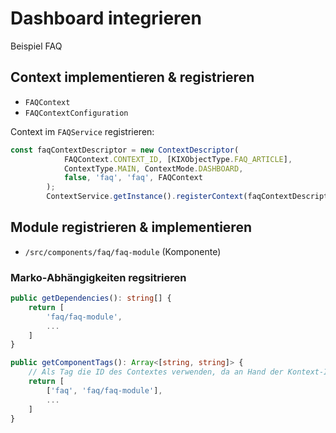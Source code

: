 # Dashboard integrieren

Beispiel FAQ

## Context implementieren & registrieren

* `FAQContext`
* `FAQContextConfiguration`

Context im `FAQService` registrieren:
```typescript
const faqContextDescriptor = new ContextDescriptor(
            FAQContext.CONTEXT_ID, [KIXObjectType.FAQ_ARTICLE],
            ContextType.MAIN, ContextMode.DASHBOARD,
            false, 'faq', 'faq', FAQContext
        );
        ContextService.getInstance().registerContext(faqContextDescriptor);
```

## Module registrieren & implementieren

* `/src/components/faq/faq-module` (Komponente)

### Marko-Abhängigkeiten regsitrieren

```typescript
public getDependencies(): string[] {
    return [
        'faq/faq-module',
        ...
    ]
}

public getComponentTags(): Array<[string, string]> {
    // Als Tag die ID des Contextes verwenden, da an Hand der Kontext-ID die Komponente ermittelt wird
    return [
        ['faq', 'faq/faq-module'],
        ...
    ]
}
```